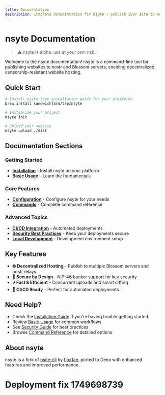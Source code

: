```yaml
---
title: Documentation
description: Complete documentation for nsyte - publish your site to nostr and blossom servers
---
```


# nsyte Documentation

> ⚠️ nsyte is alpha. use at your own risk.

Welcome to the nsyte documentation! nsyte is a command-line tool for publishing websites to nostr
and Blossom servers, enabling decentralized, censorship-resistant website hosting.

## Quick Start

```bash
# Install nsyte (see installation guide for your platform)
brew install sandwichfarm/tap/nsyte

# Initialize your project
nsyte init

# Upload your website
nsyte upload ./dist
```

## Documentation Sections

### Getting Started

- [**Installation**](installation.md) - Install nsyte on your platform
- [**Basic Usage**](usage/index.md) - Learn the fundamentals

### Core Features

- [**Configuration**](usage/configuration.md) - Configure nsyte for your needs
- [**Commands**](usage/commands/upload.md) - Complete command reference

### Advanced Topics

- [**CI/CD Integration**](guides/ci-cd.md) - Automated deployments
- [**Security Best Practices**](guides/security.md) - Keep your deployments secure
- [**Local Development**](guides/local-setup.md) - Development environment setup

## Key Features

- **🌐 Decentralized Hosting** - Publish to multiple Blossom servers and nostr relays
- **🔐 Secure by Design** - NIP-46 bunker support for key security
- **⚡ Fast & Efficient** - Concurrent uploads and smart diffing
- **🚀 CI/CD Ready** - Perfect for automated deployments

## Need Help?

- Check the [Installation Guide](installation.md) if you're having trouble getting started
- Review [Basic Usage](usage/index.md) for common workflows
- See [Security Guide](guides/security.md) for best practices
- Browse [Command Reference](usage/commands/upload.md) for detailed options

## About nsyte

nsyte is a fork of [nsite-cli](https://github.com/flox1an/nsite-cli) by
[flox1an](https://github.com/flox1an), ported to Deno with enhanced features and improved
performance.

# Deployment fix 1749698739

<!-- Cache bust: 1749702773 -->
